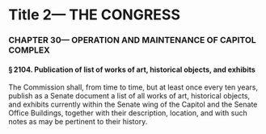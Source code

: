 
# Title 2— THE CONGRESS
### CHAPTER 30— OPERATION AND MAINTENANCE OF CAPITOL COMPLEX
#### § 2104. Publication of list of works of art, historical objects, and exhibits

The Commission shall, from time to time, but at least once every ten years, publish as a Senate document a list of all works of art, historical objects, and exhibits currently within the Senate wing of the Capitol and the Senate Office Buildings, together with their description, location, and with such notes as may be pertinent to their history.
